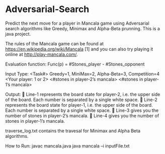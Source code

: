 # Adversarial-Search
Predict the next move for a player in Mancala game using Adversarial search algorithms like Greedy, Minimax and Alpha-Beta prunning. This is a java project.

The rules of the Mancala game can be found at https://en.wikipedia.org/wiki/Mancala [1] and you can also try playing it online at http://play-mancala.com/.

Evaluation function:
Func(p) = #Stones_player - #Stones_opponent

Input Type: <File Required: input.txt>
<Task#> Greedy=1, MiniMax=2, Alpha-Beta=3, Competition=4
<Your player: 1 or 2>
<Cutting off depth>
<Board state for player-2>
<Board state for player-1>
<#stones in player-2’s mancala>
<#stones in player-1’s mancala>

Output: <File Generated: next_state.txt>
 Line-1 represents the board state for player-2, i.e. the upper side of the board. Each number is separated by a single white space.
 Line-2 represents the board state for player-1, i.e. the upper side of the board. Each number is separated by a single white space.
 Line-3 gives you the number of stones in player-2’s mancala.
 Line-4 gives you the number of stones in player-1’s mancala.

traverse_log.txt contains the travesal for Minimax and Alpha Beta algorithms.


How to Run:
javac mancala.java
java mancala –i inputFile.txt
